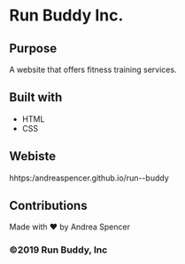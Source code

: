# Run Buddy Inc.

## Purpose
A website that offers fitness training services.

## Built with
* HTML
* CSS

## Webiste 
hhtps:/andreaspencer.github.io/run--buddy

## Contributions
Made with ❤️ by Andrea Spencer

### ©2019 Run Buddy, Inc
